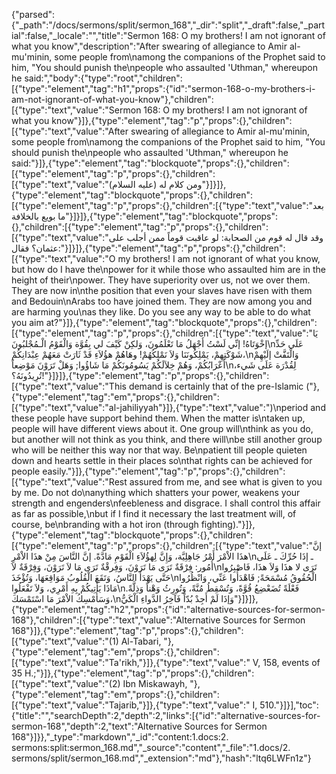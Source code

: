 {"parsed":{"_path":"/docs/sermons/split/sermon_168","_dir":"split","_draft":false,"_partial":false,"_locale":"","title":"Sermon 168:  O my brothers! I am not ignorant of what you know","description":"After swearing of allegiance to Amir al-mu'minin, some people from\namong the companions of the Prophet said to him, \"You should punish the\npeople who assaulted 'Uthman,\" whereupon he said:","body":{"type":"root","children":[{"type":"element","tag":"h1","props":{"id":"sermon-168-o-my-brothers-i-am-not-ignorant-of-what-you-know"},"children":[{"type":"text","value":"Sermon 168:  O my brothers! I am not ignorant of what you know"}]},{"type":"element","tag":"p","props":{},"children":[{"type":"text","value":"After swearing of allegiance to Amir al-mu'minin, some people from\namong the companions of the Prophet said to him, \"You should punish the\npeople who assaulted 'Uthman,\" whereupon he said:"}]},{"type":"element","tag":"blockquote","props":{},"children":[{"type":"element","tag":"p","props":{},"children":[{"type":"text","value":"ومن كلام له (عليه السلام)"}]}]},{"type":"element","tag":"blockquote","props":{},"children":[{"type":"element","tag":"p","props":{},"children":[{"type":"text","value":"بعد ما بويع بالخلافة"}]}]},{"type":"element","tag":"blockquote","props":{},"children":[{"type":"element","tag":"p","props":{},"children":[{"type":"text","value":"وقد قال له قوم من الصحابة: لو عاقبت قوماً ممن أجلب على عثمان؟ فقال:"}]}]},{"type":"element","tag":"p","props":{},"children":[{"type":"text","value":"O my brothers! I am not ignorant of what you know, but how do I have the\npower for it while those who assaulted him are in the height of their\npower. They have superiority over us, not we over them. They are now in\nthe position that even your slaves have risen with them and Bedouin\nArabs too have joined them. They are now among you and are harming you\nas they like. Do you see any way to be able to do what you aim at?"}]},{"type":"element","tag":"blockquote","props":{},"children":[{"type":"element","tag":"p","props":{},"children":[{"type":"text","value":"يَا إخْوَتَاهُ! إنِّي لَسْتُ أَجْهَلُ مَا تَعْلَمُونَ، وَلكِنْ كَيْفَ لي بِقُوَّة وَالْقَوْمُ الْـمُجْلبُونَ\nعَلَى حَدِّ شَوْكَتِهِمْ، يَمْلِكُونَنَا وَلاَ نَمْلِكُهُمْ! وهَاهُمْ هؤُلاَءِ قَدْ ثَارَتْ مَعَهُمْ عِبْدَانِكُمْ،\nوَالْتَفَّتْ إلَيْهِمْ أَعْرَابُكُمْ، وَهُمْ خِلاَلَكُمْ يَسُومُونَكُمْ مَا شَاؤُوا; وَهَلْ تَرَوْنَ مَوْضِعاً\nلِقُدْرَة عَلَى شَيء، تُرِيدُونَهُ؟!"}]}]},{"type":"element","tag":"p","props":{},"children":[{"type":"text","value":"This demand is certainly that of the pre-Islamic ("},{"type":"element","tag":"em","props":{},"children":[{"type":"text","value":"al-jahiliyyah"}]},{"type":"text","value":")\nperiod and these people have support behind them. When the matter is\ntaken up, people will have different views about it. One group will\nthink as you do, but another will not think as you think, and there will\nbe still another group who will be neither this way nor that way. Be\npatient till people quieten down and hearts settle in their places so\nthat rights can be achieved for people easily."}]},{"type":"element","tag":"p","props":{},"children":[{"type":"text","value":"Rest assured from me, and see what is given to you by me. Do not do\nanything which shatters your power, weakens your strength and engenders\nfeebleness and disgrace. I shall control this affair as far as possible,\nbut if I find it necessary the last treatment will, of course, be\nbranding with a hot iron (through fighting)."}]},{"type":"element","tag":"blockquote","props":{},"children":[{"type":"element","tag":"p","props":{},"children":[{"type":"text","value":"إنَّ هذَا الاْمْرَ أَمْرُ جَاهِلِيَّة، وَإِنَّ لِهؤُلاَءِ الْقَوْمِ مَادَّةً. إنَّ النَّاسَ مِنْ هذَا الاْمْرِ\nـ إذَا حُرِّكَ ـ عَلَى أُمُور: فِرْقَةٌ تَرَى مَا تَرَوْنَ، وَفِرقْةٌ تَرَى مَا لاَ تَرَوْنَ، وَفِرْقَةٌ لاَ\nتَرَى لا هذَا وَلاَ هذَا، فَاصْبِرُوا حَتَّى يَهْدَأَ النَّاسُ، وَتَقَعَ الْقُلُوبُ مَوَاقِعَهَا، وَتُؤْخَذَ\nالْحُقُوقُ مُسْمَحَةً; فَاهْدَأُوا عَنِّي، وَانْظُرُوا مَاذَا يَأْتِيكُمْ بِهِ أَمْرِي، وَلاَ تَفْعَلُوا\nفَعْلَةً تُضَعْضِعُ قُوَّةً، وَتُسْقِطُ مُنَّةً، وَتُورِثُ وَهْناً وَذِلَّةً. وَسَأُمْسِكُ الاْمْرَ مَا اسْتَمْسَكَ،\nوَإذَا لَمْ أَجِدْ بُدّاً فَآخِرُ الدَّواءِ الْكَيُّ"}]}]},{"type":"element","tag":"h2","props":{"id":"alternative-sources-for-sermon-168"},"children":[{"type":"text","value":"Alternative Sources for Sermon 168"}]},{"type":"element","tag":"p","props":{},"children":[{"type":"text","value":"(1) Al-Tabari, "},{"type":"element","tag":"em","props":{},"children":[{"type":"text","value":"Ta'rikh,"}]},{"type":"text","value":" V, 158, events of 35 H.;"}]},{"type":"element","tag":"p","props":{},"children":[{"type":"text","value":"(2) Ibn Miskawayh, "},{"type":"element","tag":"em","props":{},"children":[{"type":"text","value":"Tajarib,"}]},{"type":"text","value":" I, 510."}]}],"toc":{"title":"","searchDepth":2,"depth":2,"links":[{"id":"alternative-sources-for-sermon-168","depth":2,"text":"Alternative Sources for Sermon 168"}]}},"_type":"markdown","_id":"content:1.docs:2. sermons:split:sermon_168.md","_source":"content","_file":"1.docs/2. sermons/split/sermon_168.md","_extension":"md"},"hash":"ltq6LWFn1z"}